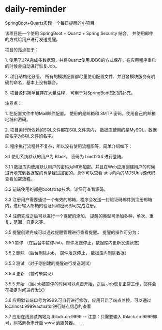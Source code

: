 # daily-reminder
<p>SpringBoot+Quartz实现一个每日提醒的小项目 </p>

<p>该项目是一个使用 SpringBoot + Quartz + Spring Security 结合， 并使用邮件的方式给用户进行发送提醒。</p>
<p>项目的亮点在于： </p>
<p>  1. 使用了JPA完成多数据源，并将Quartz使用JDBC的方式保存，在应用程序重启的时候会自动进行恢复Job。</p>
<p>  2. 项目结构化分层， 所有的模块配置都尽量使用配置文件，并且各模块服务有明确的命名，基本上没有耦合。</p>
<p>  3. 项目源码简单且存在大量注释， 可用于对SpringBoot知识的补充。</p>
<p>注意点：</p>
<p>  1. 在配置文件中的Mail邮件配置。 使用的是邮箱和 SMTP 密码，使用自己的邮箱地址和密码。</p>
<p>  2. 项目运行所依赖的SQL文件都在SQL文件夹内， 数据库使用的是MySQL，数据库名字为SQL文件的名字。</p>
<p>  3. 程序执行流程并不复杂，所以没有使用流程图等，简单介绍如下：</p>
<p>    3.1 使用系统默认的用户为 Black， 密码为 bins1234 进行登陆。</p>
<p>      3.1.1 数据库内使用默认用户的密码为MD5加密。并且在Web应用创建用户的时候进行填充到数据库的也是经过加密的。具体可以查看 utils包内的MD5Utils源代码查看加密流程。</p>
<p>    3.2 前端使用的都是bootstrap技术，详细可查看源码。</p>
<p>    3.3 注册用户需要通过一个有效的邮箱，程序会发送一封验证码邮件到注册邮箱内，进行输入邮箱的验证码和密码即可完成注册。</p>
<p>    3.4 注册完成之后可以进行一个提醒的添加， 提醒的类型可添加多种，单次、重复、范围、自定义等、</p>
<p>    3.5 提醒创建完成可以通过提醒管理进行查看提醒。 提醒的操作可分为： </p>
<p>      3.5.1 暂停 （在后台中暂停Job，邮件发送停止，数据库内更新发送状态）</p>
<p>      3.5.2 删除 （后台删除Job， 邮件发送停止， 数据库内删除数据）</p>
<p>      3.5.3 测试  （对于刚创建的提醒进行发送测试）</p>
<p>      3.5.4 更新 （暂时未实现）</p>
<p>      3.5.5 开始 （当Job被暂停的时候可以点击开始，之后 Job恢复正常工作，邮件会在指定时间进行发送）</p>
<p>    3.6 应用默认端口号为9999.可自行进行修改，应用开启了端点监控，可以通过 localhost:9999/actuator进行端点信息的查看</p>
<p>    3.7 应用在线测试网站为  tblack.cn:9999 -- 注意：只需要输入 tblack.cn:9999即可，网站解析未开启 www 到服务器。 ---</p>
